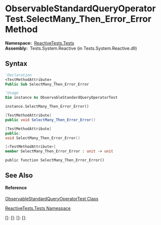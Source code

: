 # ObservableStandardQueryOperatorTest.SelectMany\_Then\_Error\_Error Method

**Namespace:**  [ReactiveTests.Tests](ReactiveTests.Tests\ReactiveTests.Tests.md)  
**Assembly:**  Tests.System.Reactive (in Tests.System.Reactive.dll)

## Syntax

```vb
'Declaration
<TestMethodAttribute> _
Public Sub SelectMany_Then_Error_Error
```

```vb
'Usage
Dim instance As ObservableStandardQueryOperatorTest

instance.SelectMany_Then_Error_Error()
```

```csharp
[TestMethodAttribute]
public void SelectMany_Then_Error_Error()
```

```c++
[TestMethodAttribute]
public:
void SelectMany_Then_Error_Error()
```

```fsharp
[<TestMethodAttribute>]
member SelectMany_Then_Error_Error : unit -> unit 
```

```jscript
public function SelectMany_Then_Error_Error()
```

## See Also

#### Reference

[ObservableStandardQueryOperatorTest Class](ObservableStandardQueryOperatorTest\ObservableStandardQueryOperatorTest.md)

[ReactiveTests.Tests Namespace](ReactiveTests.Tests\ReactiveTests.Tests.md)

[]: 
[]: 
[]: 
[]: 